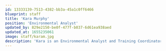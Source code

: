 ```yaml
---
id: 13333139-7513-4382-bb3a-45a1c0ff6466
blueprint: staff
title: 'Kara Murphy'
position: 'Environmental Analyst'
updated_by: 829e2150-be0f-477f-b037-6d61ea938aed
updated_at: 1655235061
image: staff/karam.jpg
description: 'Kara is an Environmental Analyst and Training Coordinator at NESCAUM. She acts as NESCAUM''s Air Toxics and Public Health Committee Coordinator and manages NESCAUM''s Clean Air Academy Training Program. Areas of focus include topics of transportation, air quality, clean energy, and environmental health.'
---
```

